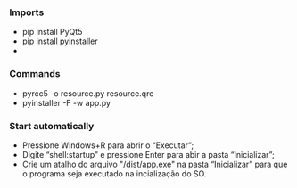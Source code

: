 ### Imports
* pip install PyQt5
* pip install pyinstaller
* 

### Commands
* pyrcc5 -o resource.py resource.qrc
* pyinstaller -F -w app.py

### Start automatically
* Pressione Windows+R para abrir o “Executar”;
* Digite “shell:startup” e pressione Enter para abir a pasta “Inicializar”;
* Crie um atalho do arquivo "/dist/app.exe" na pasta “Inicializar” 
para que o programa seja executado na incialização do SO.